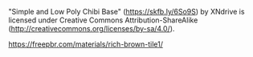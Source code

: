 "Simple and Low Poly Chibi Base" (https://skfb.ly/6So9S) by XNdrive is licensed under Creative Commons Attribution-ShareAlike (http://creativecommons.org/licenses/by-sa/4.0/).

https://freepbr.com/materials/rich-brown-tile1/

